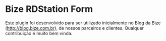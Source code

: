 # Bize RDStation Form

Este plugin foi desenvolvido para ser utilizado inicialmente no Blog da Bize (http://blog.bize.com.br), de nossos parceiros e clientes. Qualquer contribuição é muito bem vinda.